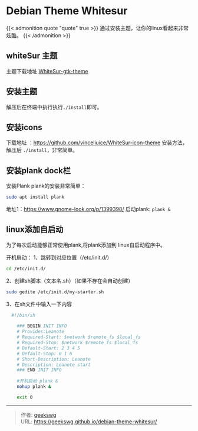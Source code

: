 # Debian Theme Whitesur

{{< admonition quote "quote" true >}}
通过安装主题，让你的linux看起来非常炫酷。
{{< /admonition >}}

<!--more-->

## whiteSur 主题

主题下载地址 [WhiteSur-gtk-theme](https://github.com/vinceliuice/WhiteSur-gtk-theme)  

## 安装主题

解压后在终端中执行执行`./install`即可。

## 安装icons

下载地址 ：https://github.com/vinceliuice/WhiteSur-icon-theme
安装方法，解压后 `./install`，非常简单。

## 安装plank dock栏

安装Plank
plank的安装非常简单：
```bash
sudo apt install plank
```
地址1：https://www.gnome-look.org/p/1399398/
启动plank:  `plank &`

## linux添加自启动
为了每次启动能够正常使用plank,将plank添加到 linux自启动程序中。

开机启动：
1、跳转到对应位置（/etc/init.d/）
```bash
cd /etc/init.d/
```

2、创建sh脚本（文本名.sh）（如果不存在会自动创建）
```bash
sudo gedite /etc/init.d/my-starter.sh
```

3、在sh文件中输入一下内容

```bash
  #!/bin/sh
    
    ### BEGIN INIT INFO
    # Provides:Leanote
    # Required-Start: $network $remote_fs $local_fs
    # Required-Stop: $network $remote_fs $local_fs
    # Default-Start: 2 3 4 5
    # Default-Stop: 0 1 6
    # Short-Description: Leanote
    # Description: Leanote start
    ### END INIT INFO
    
    #开机启动 plank &
    nohup plank &

    exit 0
```

---

> 作者: [geekswg](https://geekswg.github.io)  
> URL: https://geekswg.github.io/debian-theme-whitesur/  

